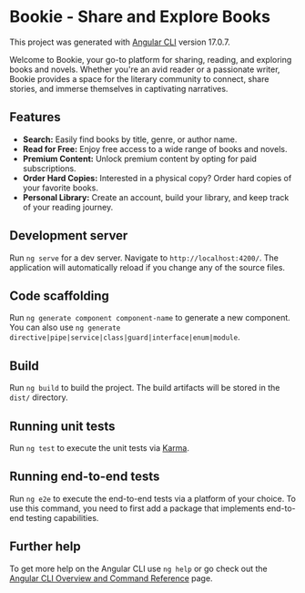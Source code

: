 # Bookie - Share and Explore Books

This project was generated with [Angular CLI](https://github.com/angular/angular-cli) version 17.0.7.

Welcome to Bookie, your go-to platform for sharing, reading, and exploring books and novels. Whether you're an avid reader or a passionate writer, Bookie provides a space for the literary community to connect, share stories, and immerse themselves in captivating narratives.

## Features

- **Search:** Easily find books by title, genre, or author name.
- **Read for Free:** Enjoy free access to a wide range of books and novels.
- **Premium Content:** Unlock premium content by opting for paid subscriptions.
- **Order Hard Copies:** Interested in a physical copy? Order hard copies of your favorite books.
- **Personal Library:** Create an account, build your library, and keep track of your reading journey.

## Development server

Run `ng serve` for a dev server. Navigate to `http://localhost:4200/`. The application will automatically reload if you change any of the source files.

## Code scaffolding

Run `ng generate component component-name` to generate a new component. You can also use `ng generate directive|pipe|service|class|guard|interface|enum|module`.

## Build

Run `ng build` to build the project. The build artifacts will be stored in the `dist/` directory.

## Running unit tests

Run `ng test` to execute the unit tests via [Karma](https://karma-runner.github.io).

## Running end-to-end tests

Run `ng e2e` to execute the end-to-end tests via a platform of your choice. To use this command, you need to first add a package that implements end-to-end testing capabilities.

## Further help

To get more help on the Angular CLI use `ng help` or go check out the [Angular CLI Overview and Command Reference](https://angular.io/cli) page.
